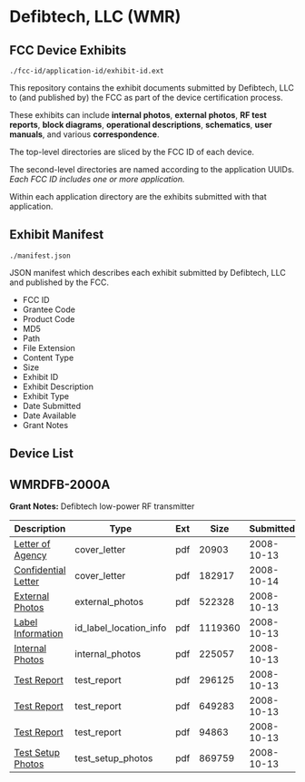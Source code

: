 # Defibtech, LLC (WMR)
## FCC Device Exhibits

```
./fcc-id/application-id/exhibit-id.ext
```

This repository contains the exhibit documents submitted by Defibtech, LLC to (and published by) the FCC as part of the device certification process.

These exhibits can include **internal photos**, **external photos**, **RF test reports**, **block diagrams**, **operational descriptions**, **schematics**, **user manuals**, and various **correspondence**.

The top-level directories are sliced by the FCC ID of each device.

The second-level directories are named according to the application UUIDs. *Each FCC ID includes one or more application.*

Within each application directory are the exhibits submitted with that application. 

## Exhibit Manifest

```
./manifest.json
```

JSON manifest which describes each exhibit submitted by Defibtech, LLC and published by the FCC.

- FCC ID
- Grantee Code
- Product Code
- MD5
- Path
- File Extension
- Content Type
- Size
- Exhibit ID
- Exhibit Description
- Exhibit Type
- Date Submitted
- Date Available
- Grant Notes

## Device List
## WMRDFB-2000A
**Grant Notes:** Defibtech low-power RF transmitter

| Description | Type | Ext | Size | Submitted | Available |
| ----------- | ---- | --- | ---- | --------- | --------- |
| [Letter of Agency](WMRDFB-2000A/2e9bf1af3916dc8b0ebe155a07c715ef/1013900.pdf) | cover_letter | pdf | 20903 | 2008-10-13 | 2008-10-14 |
| [Confidential Letter](WMRDFB-2000A/2e9bf1af3916dc8b0ebe155a07c715ef/1014555.pdf) | cover_letter | pdf | 182917 | 2008-10-14 | 2008-10-14 |
| [External Photos](WMRDFB-2000A/2e9bf1af3916dc8b0ebe155a07c715ef/1013898.pdf) | external_photos | pdf | 522328 | 2008-10-13 | 2008-11-28 |
| [Label Information](WMRDFB-2000A/2e9bf1af3916dc8b0ebe155a07c715ef/1013901.pdf) | id_label_location_info | pdf | 1119360 | 2008-10-13 | 2008-10-14 |
| [Internal Photos](WMRDFB-2000A/2e9bf1af3916dc8b0ebe155a07c715ef/1013892.pdf) | internal_photos | pdf | 225057 | 2008-10-13 | 2008-10-14 |
| [Test Report](WMRDFB-2000A/2e9bf1af3916dc8b0ebe155a07c715ef/1013894.pdf) | test_report | pdf | 296125 | 2008-10-13 | 2008-10-14 |
| [Test Report](WMRDFB-2000A/2e9bf1af3916dc8b0ebe155a07c715ef/1013895.pdf) | test_report | pdf | 649283 | 2008-10-13 | 2008-10-14 |
| [Test Report](WMRDFB-2000A/2e9bf1af3916dc8b0ebe155a07c715ef/1013896.pdf) | test_report | pdf | 94863 | 2008-10-13 | 2008-10-14 |
| [Test Setup Photos](WMRDFB-2000A/2e9bf1af3916dc8b0ebe155a07c715ef/1013899.pdf) | test_setup_photos | pdf | 869759 | 2008-10-13 | 2008-11-28 |
